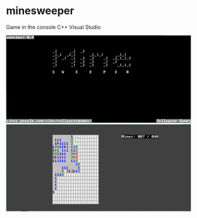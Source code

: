 # minesweeper
Game in the console
C++ Visual Studio

![Иллюстрация к проекту](https://github.com/born-to-die/minesweeper/blob/master/1.PNG)
![Иллюстрация к проекту](https://github.com/born-to-die/minesweeper/blob/master/2.PNG)
